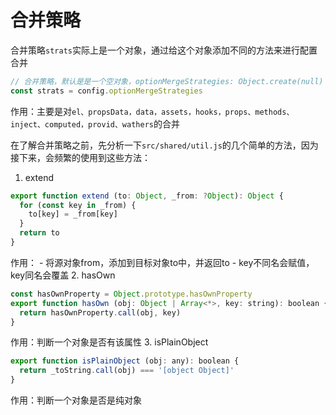 # 合并策略

合并策略`strats`实际上是一个对象，通过给这个对象添加不同的方法来进行配置合并

``` javascript
// 合并策略，默认是是一个空对象，optionMergeStrategies: Object.create(null)
const strats = config.optionMergeStrategies
```

作用：主要是对`el、propsData，data，assets，hooks，props、methods、inject、computed，provid、wathers`的合并

在了解合并策略之前，先分析一下`src/shared/util.js`的几个简单的方法，因为接下来，会频繁的使用到这些方法：

1. extend

  ``` javascript
  export function extend (to: Object, _from: ?Object): Object {
    for (const key in _from) {
      to[key] = _from[key]
    }
    return to
  }
  ```

  作用：
    - 将源对象from，添加到目标对象to中，并返回to
    - key不同名会赋值，key同名会覆盖
2. hasOwn

  ``` javascript
  const hasOwnProperty = Object.prototype.hasOwnProperty
  export function hasOwn (obj: Object | Array<*>, key: string): boolean {
    return hasOwnProperty.call(obj, key)
  }
  ```

  作用：判断一个对象是否有该属性
3. isPlainObject

  ``` javascript
  export function isPlainObject (obj: any): boolean {
    return _toString.call(obj) === '[object Object]'
  }
  ```
  
  作用：判断一个对象是否是纯对象